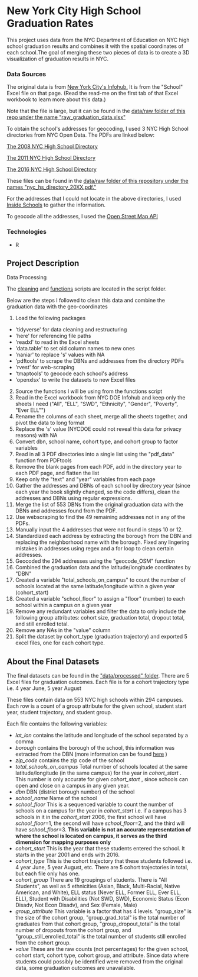 # New York City High School Graduation Rates
This project uses data from the NYC Department of Education on NYC high school graduation results and combines it with the spatial coordinates of each school.The goal of merging these two pieces of data is to create a 3D visualization of graduation results in NYC. 

### Data Sources

The original data is from [New York City's Infohub.](https://infohub.nyced.org/reports/academics/graduation-results) It is from the "School" Excel file on that page. (Read the read-me on the first tab of that Excel workbook to learn more about this data.)

Note that the file is large, but it can be found in the [data/raw folder of this repo under the name "raw_graduation_data.xlsx"](https://github.com/amanda-mari/nyc-high-school-grad-rates/tree/main/data/raw)

To obtain the school's addresses for geocoding, I used 3 NYC High School directories from NYC Open Data. 
The PDFs are linked below:

[The 2008 NYC High School Directory](https://data.cityofnewyork.us/Education/2008-2009-NYC-High-School-Director/6wwu-giff)

[The 2011 NYC High School Directory](https://data.cityofnewyork.us/Education/2011-2012-NYC-High-School-directory/rek2-fjft)

[The 2016 NYC High School Directory](https://data.cityofnewyork.us/Education/2015-2016-NYC-High-School-Directory/pzz2-ca2q)


These files can be found in the [data/raw folder of this repository under the names "nyc_hs_directory_20XX.pdf."](https://github.com/amanda-mari/nyc-high-school-grad-rates/tree/main/data/raw) 

For the addresses that I could not locate in the above directories, I used [Inside Schools](https://insideschools.org/) to gather the information.

To geocode all the addresses, I used the [Open Street Map API](https://www.openstreetmap.org/)


### Technologies
* R 


## Project Description

Data Processing

The [cleaning](https://github.com/amanda-mari/nyc-high-school-grad-rates/blob/main/script/cleaning_script.R) and [functions](https://github.com/amanda-mari/nyc-high-school-grad-rates/blob/main/script/functions_script.R) scripts are located in the script folder.

Below are the steps I followed to clean this data and combine the graduation data with the geo-coordinates
1. Load the following packages
  - 'tidyverse' for data cleaning and restructuring
  - 'here' for referencing file paths
  - 'readxl' to read in the Excel sheets
  - 'data.table' to set old column names to new ones
  - 'naniar' to replace 's' values with NA
  - 'pdftools' to scrape the DBNs and addresses from the directory PDFs
  - 'rvest' for web-scraping
  - 'tmaptools' to geocode each school's address
  - 'openxlsx' to write the datasets to new Excel files
2. Source the functions I will be using from the functions script
3. Read in the Excel workbook from NYC DOE Infohub and keep only the sheets I need ("All", "ELL", "SWD", "Ethnicity",
  "Gender", "Poverty", "Ever ELL"")
4. Rename the columns of each sheet, merge all the sheets together, and pivot the data to long format
5. Replace the 's' value (NYCDOE could not reveal this data for privacy reasons) with NA
6. Convert dbn, school name, cohort type, and cohort group to factor variables
7. Read in all 3 PDF directories into a single list using the "pdf_data" function from PDFtools
8. Remove the blank pages from each PDF, add in the directory year to each PDF page, and flatten the list
9. Keep only the "text" and "year" variables from each page
10. Gather the addresses and DBNs of each school by directory year (since each year the book slightly changed, so the code differs), clean the addresses
and DBNs using regular expressions.
11. Merge the list of 553 DBNs from the original graduation data with the DBNs and addresses found from the PDF.
12. Use webscraping to find the 49 remaining addresses not in any of the PDFs. 
13. Manually input the 4 addresses that were not found in steps 10 or 12.
14. Standardized each address by extracting the borough from the DBN and replacing the neighborhood name with the borough. Fixed any lingering mistakes in addresses using regex and a for loop to clean certain addresses.
15. Geocoded the 294 addresses using the "geocode_OSM" function
16. Combined the graduation data and the latitude/longitude coordinates by "DBN"
17. Created a variable "total_schools_on_campus" to count the number of schools located at the same latitude/longitude within a given year (cohort_start)
18. Created a variable "school_floor" to assign a "floor" (number) to each school within a campus on a given year
19. Remove any redundant variables and filter the data to only include the following group attributes: cohort size, graduation total, dropout total, and still enrolled total.
20. Remove any NAs in the "value" column
21. Split the dataset by cohort_type (graduation trajectory) and exported 5 excel files, one for each cohort type.

## About the Final Datasets

The final datasets can be found in the ["data/processed" folder](https://github.com/amanda-mari/nyc-high-school-grad-rates/tree/main/data/processed). There are 5 Excel files for graduation outcomes. Each file is for a cohort trajectory type i.e. 4 year June, 5 year August

These files contain data on 553 NYC high schools within 294 campuses. Each row is a count of a group attribute for the given school, student start year, student trajectory, and student group.

Each file contains the following variables:

- *lat_lon* contains the latitude and longitude of the school separated by a comma
- *borough* contains the borough of the school, this information was extracted from the DBN (more information can be found [here](https://teachnyc.zendesk.com/hc/en-us/articles/360053601831-What-is-a-DBN-District-Borough-Number-) )
- *zip_code* contains the zip code of the school
- *total_schools_on_campus* Total number of schools located at the same latitude/longitude (in the same campus) for the year in *cohort_start* . This number is only accurate for given *cohort_start* , since schools can open and close on a campus in any given year.
- *dbn* DBN (district borough number) of the school
- *school_name* Name of the school
- *school_floor* This is a sequenced variable to count the number of schools on a campus for the year in *cohort_start* i.e. if a campus has 3 schools in it in the *cohort_start* 2006, the first school will have *school_floor*=1, the second will have *school_floor*=2, and the third will have *school_floor*=3. **This variable is not an accurate representation of where the school is located on campus, it serves as the third dimension for mapping purposes only**
- *cohort_start* This is the year that these students entered the school. It starts in the year 2001 and ends with 2016.
- *cohort_type*  This is the cohort trajectory that these students followed i.e. 4 year June, 5 year August, etc. There are 5 cohort trajectories in total, but each file only has one.
- *cohort_group* There are 19 groupings of students. There is "All Students", as well as 5 ethnicities (Asian, Black, Multi-Racial, Native American, and White),
ELL status (Never ELL, Former ELL, Ever ELL, ELL), Student with Disabilities (Not SWD, SWD), Economic Status (Econ Disadv, Not Econ Disadv), and Sex (Female, Male)
- *group_attribute* This variable is a factor that has 4 levels. "group_size" is the size of the cohort group, "group_grad_total" is the total number of graduates from that cohort group, "group_dropout_total" is the total number of dropouts from the cohort group, and "group_still_enrolled_total" is the total number of students still enrolled from the cohort group. 
- *value* These are the raw counts (not percentages) for the given school, cohort start, cohort type, cohort group, and attribute. Since data where students could possibly be identified were removed from the original data, some graduation outcomes are unavailable.


